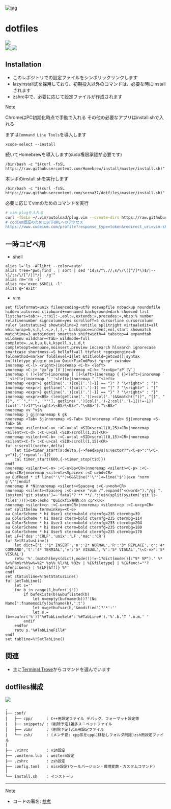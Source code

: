 [![tag](https://img.shields.io/badge/tag-v9.5.0-green)](https://github.com/serna37/dotfiles/releases/tag/v9.5.0)

# dotfiles
<a href="https://github.com/serna37/dotfiles/blob/master/install.sh">
    <img src="http://img.shields.io/badge/homebrew-4.2.21-FBB040.svg?logo=homebrew&logoColor=FBB040&labelColor=fafffe&style=for-the-badge">
</a>
<br />
<a href="https://github.com/serna37/dotfiles/blob/master/.zshrc">
    <img src="http://img.shields.io/badge/zsh-5.9_x86_64-0000cd.svg?logo=zsh&logoColor=0000cd&labelColor=a3a3a3&style=popout-square">
</a>
<a href="https://github.com/serna37/dotfiles/blob/master/.vimrc">
    <img src="http://img.shields.io/badge/vim-9.0-019733.svg?logo=vim&logoColor=019733&labelColor=dedede&style=popout-square">
</a>

## Installation
- このレポジトリでの設定ファイルをシンボリックリンクします
- lazyinstall式を採用しており、初期投入以外のコマンドは、必要な時にinstallされます
- zshrc中で、必要に応じて設定ファイルが作成されます

> [!Note]
> ChromeはPC初期化時点で手動で入れる
> その他の必要なアプリはinstall.shで入れる

まずは`Command Line Tools`を導入します
```shell
xcode-select --install
```

続いてHomebrewを導入します(sudo権限承認が必要です)
```shell
/bin/bash -c "$(curl -fsSL https://raw.githubusercontent.com/Homebrew/install/master/install.sh)"
```

本レポのinstall.shを実行します
```shell
/bin/bash -c "$(curl -fsSL https://raw.githubusercontent.com/serna37/dotfiles/master/install.sh)"
```

必要に応じてvimのためのコマンドを実行
```sh
# vim-plugを入れる
curl -fSsLo ~/.vim/autoload/plug.vim --create-dirs https://raw.githubusercontent.com/junegunn/vim-plug/master/plug.vim && vim -c "PlugInstall
# codium認証のために以下URLへのアクセス
https://www.codeium.com/profile?response_type=token&redirect_uri=vim-show-auth-token&state=a&scope=openid%20profile%20email&redirect_parameters_type=query
```

## 一時コピペ用
- shell
```shell
alias l='ls -AFlihrt --color=auto'
alias tree="pwd;find . | sort | sed '1d;s/^\.//;s/\/\([^/]*\)$/|--\1/;s/\/[^/|]*/|  /g'"
alias rm='rm -i'
alias re='exec $SHELL -l'
alias q='exit'
```
- vim
```vim
set fileformat=unix fileencoding=utf8 noswapfile nobackup noundofile hidden autoread clipboard+=unnamed background=dark showcmd list listchars=tab:»-,trail:-,eol:↲,extends:»,precedes:«,nbsp:% number relativenumber signcolumn=yes scrolloff=5 cursorline cursorcolumn ruler laststatus=2 showtabline=2 notitle splitright virtualedit=all whichwrap=b,s,h,l,<,>,[,],~ backspace=indent,eol,start showmatch matchtime=3 autoindent smarttab shiftwidth=4 tabstop=4 expandtab wildmenu wildchar=<Tab> wildmode=full complete=.,w,b,u,U,k,kspell,s,i,d,t completeopt=menuone,noinsert,preview incsearch hlsearch ignorecase smartcase shortmess-=S belloff=all ttyfast regexpengine=0 foldmethod=marker foldlevel=1|let &titleold=getcwd()|syntax on|filetype plugin on|au QuickFixCmdPost *grep* cwindow
inoremap <C-l> <right>|inoremap <C-h> <left>
vnoremap <C-j> "zx"zp`[V`]|vnoremap <C-k> "zx<Up>"zP`[V`]
inoremap ( ()<left>|inoremap [ []<left>|inoremap { {}<left>|inoremap ` ``<left>|inoremap ' ''<left>|inoremap " ""<left>
inoremap <expr>) getline('.')[col('.')-1] == ")" ? "\<right>" : ")"
inoremap <expr>] getline('.')[col('.')-1] == "]" ? "\<right>" : "]"
inoremap <expr>} getline('.')[col('.')-1] == "}" ? "\<right>" : "}"
inoremap <expr><BS> (len(getline('.'))>=col('.')&&match(["()", "[]", "{}", "``","''", '""'], getline('.')[col('.')-2:col('.')-1])!=-1)?(col('.')>1?"\<right>\<BS>\<BS>":"\<BS>"):"\<BS>"
nnoremap vv ^v$h
nnoremap j gj|nnoremap k gk
nnoremap <Tab> 5j|nnoremap <S-Tab> 5k|vnoremap <Tab> 5j|vnoremap <S-Tab> 5k
nnoremap <silent><C-u> :<C-u>cal <SID>scroll(0,25)<CR>|nnoremap <silent><C-d> :<C-u>cal <SID>scroll(1,25)<CR>
nnoremap <silent><C-b> :<C-u>cal <SID>scroll(0,15)<CR>|nnoremap <silent><C-f> :<C-u>cal <SID>scroll(1,15)<CR>
fu! s:scroll(vector,delta)
    let tid=timer_start(a:delta,{->feedkeys(a:vector?"\<C-e>":"\<C-y>")},{'repeat':-1})
    cal timer_start(600,{->timer_stop(tid)})
endf
nnoremap <silent><C-n> :<C-u>bp<CR>|nnoremap <silent><C-p> :<C-u>bn<CR>|nnoremap <silent><Space>x :<C-u>bd<CR>
au BufRead * if line("'\"")>0&&line("'\"")<=line("$")|exe "norm g`\""|endif
nnoremap # *N|nnoremap <silent><Space>q :<C-u>noh<CR>
nnoremap <silent><Space>g :<C-u>exe "vim /".expand("<cword>")."/gj ".(system('git status')=~'fatal'?'** **/.':join(split(system('git ls-files'))))<CR>:echo "Quickfix移動:cn cp"<CR>
nnoremap <silent>cn :<C-u>cn<CR>|nnoremap <silent>cp :<C-u>cp<CR>
set splitbelow termwinkey=<C-e>
au ColorScheme * hi User1 cterm=bold ctermfg=235 ctermbg=39
au ColorScheme * hi User2 cterm=bold ctermfg=235 ctermbg=114
au ColorScheme * hi User3 cterm=bold ctermfg=235 ctermbg=204
au ColorScheme * hi User4 cterm=bold ctermfg=235 ctermbg=180
au ColorScheme * hi User5 cterm=bold ctermfg=235 ctermbg=170
let LF={'dos':'CRLF','unix':'LF','mac':'CR'}
fu! SetStatusLine()
    let dict={'i':'1* INSERT','n':'2* NORMAL','R':'3* REPLACE','c':'4* COMMAND','t':'4* TERMIAL','v':'5* VISUAL','V':'5* VISUAL',"\<C-v>":'5* VISUAL'}
    retu '%'.(match(keys(dict),mode())!=-1?dict[mode()]:"5* SP").' %* %<%F%m%r%h%w%=%2* %p%% %l/%L %02v | %{&filetype} | %{&fenc!=""?&fenc:&enc} | %{LF[&ff]} %*'
endf
set statusline=%!SetStatusLine()
fu! SetTabLine()
    let s=''
    for b in range(1,bufnr('$'))
        if bufexists(b)&&buflisted(b)
            let n=empty(bufname(b))?'[No Name]':fnamemodify(bufname(b),':t')
            let m=getbufvar(b,'&modified')?'*':''
            let s.=(b==bufnr('%')?'%#TabLineSel#':'%#TabLine#').'%'.b.'T '.n.m.' '
        endif
    endfor
    retu s.'%#TabLineFill#'
endf
set tabline=%!SetTabLine()
```

## 関連
- 主に[Terminal Trove](https://terminaltrove.com/)からコマンドを選んでいます

## dotfiles構成
<!-- file tree -->
<a href="https://tree.nathanfriend.io/">
  <img src="https://img.shields.io/badge/file-tree-lightgray.svg?logo=files&style=flat">
</a>

```
.
├── conf/
│   ├── cpp/      : C++用設定ファイル デバッグ、フォーマット設定等
│   ├── snippets/ : (削除予定)雑多スニペットファイル
│   ├── vim/      : (削除予定)vim用設定ファイル
│   └── zsh/      : (メンテ要: cpp系をcppに移動しフォルダ削除)zsh用設定ファイル
│
├── .vimrc        : vim設定
├── .wezterm.lua  : wezterm設定
├── .zshrc        : zsh設定
├── config.toml   : mise設定(ツールバージョン・環境変数・カスタムコマンド)
│
└── install.sh    : インストーラ
```

---

> [!Note]
> - コードの署名: [参考](https://blog.symdon.info/posts/1610113408/)

